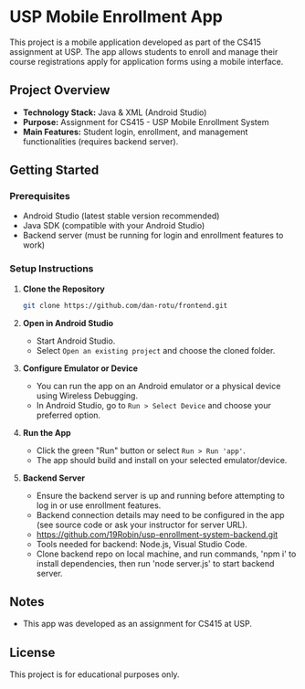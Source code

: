 # USP Mobile Enrollment App

This project is a mobile application developed as part of the CS415 assignment at USP. The app allows students to enroll and manage their course registrations apply for application forms using a mobile interface.

## Project Overview

- **Technology Stack:** Java & XML (Android Studio)
- **Purpose:** Assignment for CS415 - USP Mobile Enrollment System
- **Main Features:** Student login, enrollment, and management functionalities (requires backend server).

## Getting Started

### Prerequisites

- Android Studio (latest stable version recommended)
- Java SDK (compatible with your Android Studio)
- Backend server (must be running for login and enrollment features to work)

### Setup Instructions

1. **Clone the Repository**
   ```bash
   git clone https://github.com/dan-rotu/frontend.git
   ```
2. **Open in Android Studio**
   - Start Android Studio.
   - Select `Open an existing project` and choose the cloned folder.

3. **Configure Emulator or Device**
   - You can run the app on an Android emulator or a physical device using Wireless Debugging.
   - In Android Studio, go to `Run > Select Device` and choose your preferred option.

4. **Run the App**
   - Click the green "Run" button or select `Run > Run 'app'`.
   - The app should build and install on your selected emulator/device.

5. **Backend Server**
   - Ensure the backend server is up and running before attempting to log in or use enrollment features.
   - Backend connection details may need to be configured in the app (see source code or ask your instructor for server URL).
   - https://github.com/19Robin/usp-enrollment-system-backend.git
   - Tools needed for backend: Node.js, Visual Studio Code.
   - Clone backend repo on local machine, and run commands, 'npm i' to install dependencies, then run 'node server.js' to start backend server.

## Notes

- This app was developed as an assignment for CS415 at USP.

## License

This project is for educational purposes only.
